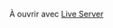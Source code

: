 À ouvrir avec [Live Server](https://marketplace.visualstudio.com/items?itemName=ritwickdey.LiveServer)
